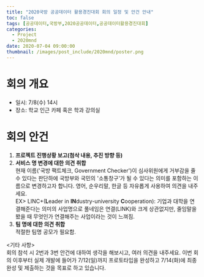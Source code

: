 ```yaml
---
title: "2020국방 공공데이터 활용경진대회 회의 일정 및 안건 안내"
toc: false
tags: [공공데이터,국방부,2020공공데이터,공공데이터활용경진대회]
categories:
  - Project
  - 2020mnd
date: 2020-07-04 09:00:00
thumbnail: /images/post_include/2020mnd/poster.png
---
```

# 회의 개요
 * 일시: 7/8(수) 14시
 * 장소: 학교 인근 카페 혹은 학과 강의실
 
 
# 회의 안건
 1. **프로젝트 진행상황 보고(첨삭 내용, 추진 방향 등)**
 2. **서비스 명 변경에 대한 의견 취합**  
 현재 이름('국방 팩트체크, Government Checker')이 심사위원에게 거부감을 줄 수 있다는 판단하에 국방부와 국민의 '소통창구'가 될 수 있다는 의미를 포함하는 이름으로 변경하고자 합니다. 영어, 순우리말, 한글 등 자유롭게 사용하여 의견을 내주세요.  
 EX> LINC+(**L**eader in **IN**dustry-university **C**ooperation): 기업과 대학을 연결해준다는 의미의 사업명으로 풀네임은 연결(LINK)와 크게 상관없지만, 줄임말을 봤을 때 무엇인가 연결해주는 사업이라는 것이 느껴짐.
 3. **팀 명에 대한 의견 취합**  
 적절한 팀명 공모가 필요함.
 
<기타 사항>  
회의 참석 시 2번과 3번 안건에 대하여 생각을 해보시고, 여러 의견을 내주세요. 이번 회의 이후부터 실제 개발에 들어가 7/12(일)까지 프로토타입을 완성하고 7/14(화)에 최종 완성 및 제출하는 것을 목표로 하고 있습니다.